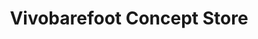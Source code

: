---
title: "Vivobarefoot Concept Store"
url: /duesseldorf/vivobarefoot-concept-store/
shop: Schuhe
---